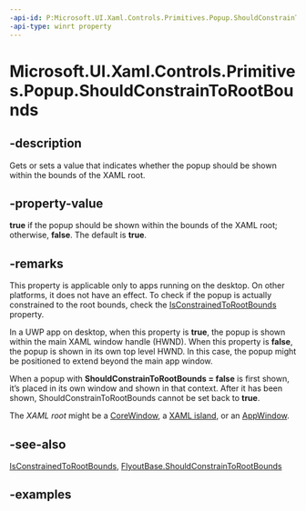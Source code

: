 ```yaml
---
-api-id: P:Microsoft.UI.Xaml.Controls.Primitives.Popup.ShouldConstrainToRootBounds
-api-type: winrt property
---
```


<!-- Property syntax.
public bool ShouldConstrainToRootBounds { get;  set; }
-->

# Microsoft.UI.Xaml.Controls.Primitives.Popup.ShouldConstrainToRootBounds

## -description

Gets or sets a value that indicates whether the popup should be shown within the bounds of the XAML root.

## -property-value

**true** if the popup should be shown within the bounds of the XAML root; otherwise, **false**. The default is **true**.

## -remarks

This property is applicable only to apps running on the desktop. On other platforms, it does not have an effect. To check if the popup is actually constrained to the root bounds, check the [IsConstrainedToRootBounds](popup_isconstrainedtorootbounds.md) property.

In a UWP app on desktop, when this property is **true**, the popup is shown within the main XAML window handle (HWND). When this property is **false**, the popup is shown in its own top level HWND. In this case, the popup might be positioned to extend beyond the main app window.

When a popup with **ShouldConstrainToRootBounds = false** is first shown, it’s placed in its own window and shown in that context. After it has been shown, ShouldConstrainToRootBounds cannot be set back to **true**.

The _XAML root_ might be a [CoreWindow](/uwp/api/windows.ui.core.corewindow), a [XAML island](/windows/uwp/xaml-platform/xaml-host-controls), or an [AppWindow](/uwp/api/windows.ui.windowmanagement.appwindow).

## -see-also

[IsConstrainedToRootBounds](popup_isconstrainedtorootbounds.md), [FlyoutBase.ShouldConstrainToRootBounds](flyoutbase_shouldconstraintorootbounds.md)

## -examples

